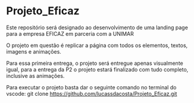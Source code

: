 # Projeto_Eficaz
Este repositório será designado ao desenvolvimento de uma landing page para a empresa EFICAZ em parceria com a UNIMAR

O projeto em questão é replicar a página com todos os elementos, textos, imagens e animações.

Para essa primeira entrega, o projeto será entregue apenas visualmente igual, para a entrega da P2 o projeto estará finalizado com tudo completo, inclusive as animações.

Para executar o projeto basta dar o seguinte comando no terminal do vscode: git clone https://github.com/lucassdacosta/Projeto_Eficaz.git
